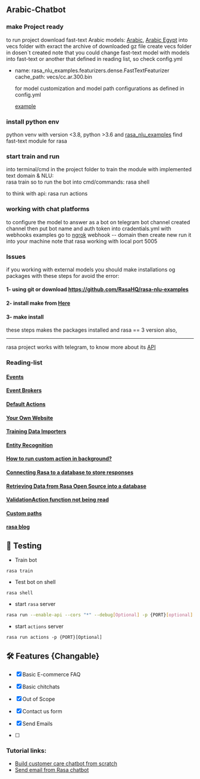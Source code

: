 ## Arabic-Chatbot

### make Project ready
to run project download fast-text Arabic models: [Arabic](https://dl.fbaipublicfiles.com/fasttext/vectors-crawl/cc.ar.300.bin.gz), [Arabic Egypt](https://dl.fbaipublicfiles.com/fasttext/vectors-crawl/cc.arz.300.bin.gz) into vecs folder with exract the archive of downloaded gz file
create vecs folder in dosen`t created
note that you could change fast-text model with models into fast-text or another that defined in reading list, so check config.yml 

- name: rasa_nlu_examples.featurizers.dense.FastTextFeaturizer
     cache_path: vecs/cc.ar.300.bin

  for model customization and model path configurations as defined in config.yml

     [example](https://rasa.com/blog/enhancing-rasa-nlu-with-custom-components/)
### install python env
python venv with version <3.8, python >3.6 and [rasa_nlu_examples](https://github.com/RasaHQ/rasa-nlu-examples)
find fast-text module for rasa

### start train and run
into terminal/cmd in the project folder
to train the module with implemented text domain & NLU:  
rasa train
so to run the bot into cmd/commands:
rasa shell

to think with api:
rasa run actions
### working with chat platforms 
to configure the model to answer as a bot on telegram bot channel created channel then put bot name and auth token into cradentials.yml
with webhooks examples go to [ngrok](https://ngrok.com/) webhook -- domain then create new run it into your machine
note that rasa working with local port 5005
### Issues
if you working with external models you should make installations og packages with these steps for avoid the error:
#### 1- using git or download https://github.com/RasaHQ/rasa-nlu-examples 
#### 2- install make from [Here]()
#### 3- make install
these steps makes the packages installed and rasa == 3 version also,
____________________________________________________________________________________________________________
rasa project works with telegram, to know more about its [API](https://medium.com/devops-dev/free-hosting-for-your-telegram-bot-its-easier-than-you-think-66a5e5c000bb)

### Reading-list
#### [Events](https://rasa.com/docs/rasa/action-server/events#slot)
#### [Event Brokers](https://rasa.com/docs/rasa/event-brokers)
#### [Default Actions](https://rasa.com/docs/rasa/default-actions)
#### [Your Own Website](https://rasa.com/docs/rasa/connectors/your-own-website)
#### [Training Data Importers](https://rasa.com/docs/rasa/training-data-importers)
#### [Entity Recognition](https://rasa.com/blog/rasa-nlu-in-depth-part-2-entity-recognition/)
#### [How to run custom action in background?](https://forum.rasa.com/t/how-to-run-custom-action-in-background/49599)
#### [Connecting Rasa to a database to store responses](https://forum.rasa.com/t/connecting-rasa-to-a-database-to-store-responses/44998)
#### [Retrieving Data from Rasa Open Source into a database](https://forum.rasa.com/t/retrieving-data-from-rasa-open-source-into-a-database/57105)
#### [ValidationAction function not being read](https://forum.rasa.com/t/validationaction-function-not-being-read/56000)
#### [Custom paths](https://forum.rasa.com/t/custom-paths/56496)
#### [rasa blog](https://rasa.com/blog/)
#### []()
#### []()
#### []()
#### []()
#### []()
#### []()
#### []()
#### []()

## 🧪 Testing
- Train bot
```
rasa train
```
- Test bot on shell
```
rasa shell
```
- start `rasa` server
```bash
rasa run --enable-api --cors "*" --debug[Optional] -p {PORT}[optional]
```
- start `actions` server
```
rasa run actions -p {PORT}[Optional]
```


## 🛠 Features {Changable}
- [x] Basic E-commerce FAQ
- [x] Basic chitchats
- [x] Out of Scope
- [x] Contact us form
- [x] Send Emails

- [ ] 
### Tutorial links:
- [Build customer care chatbot from scratch](https://youtu.be/u6xOgR3jEMU)
- [Send email from Rasa chatbot](https://youtu.be/UcbNmZA65pw)
